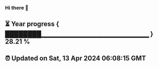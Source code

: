 ### Hi there 👋
⏳ Year progress { ████████▁▁▁▁▁▁▁▁▁▁▁▁▁▁▁▁▁▁▁▁▁▁ } 28.21 %
---
⏰ Updated on Sat, 13 Apr 2024 06:08:15 GMT
---
